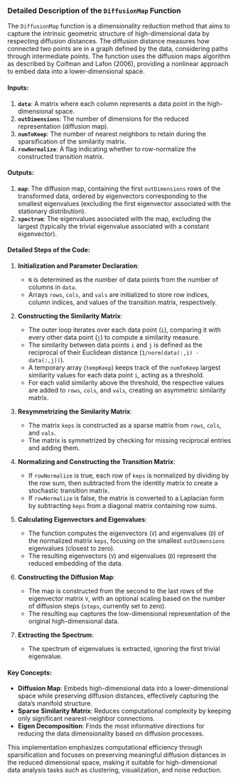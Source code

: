 ### Detailed Description of the `DiffusionMap` Function

The `DiffusionMap` function is a dimensionality reduction method that aims to capture the intrinsic geometric structure of high-dimensional data by respecting diffusion distances. The diffusion distance measures how connected two points are in a graph defined by the data, considering paths through intermediate points. The function uses the diffusion maps algorithm as described by Coifman and Lafon (2006), providing a nonlinear approach to embed data into a lower-dimensional space.

#### Inputs:
1. **`data`**: A matrix where each column represents a data point in the high-dimensional space.
2. **`outDimensions`**: The number of dimensions for the reduced representation (diffusion map).
3. **`numToKeep`**: The number of nearest neighbors to retain during the sparsification of the similarity matrix.
4. **`rowNormalize`**: A flag indicating whether to row-normalize the constructed transition matrix.

#### Outputs:
1. **`map`**: The diffusion map, containing the first `outDimensions` rows of the transformed data, ordered by eigenvectors corresponding to the smallest eigenvalues (excluding the first eigenvector associated with the stationary distribution).
2. **`spectrum`**: The eigenvalues associated with the map, excluding the largest (typically the trivial eigenvalue associated with a constant eigenvector).

#### Detailed Steps of the Code:

1. **Initialization and Parameter Declaration**:
   - `N` is determined as the number of data points from the number of columns in `data`.
   - Arrays `rows`, `cols`, and `vals` are initialized to store row indices, column indices, and values of the transition matrix, respectively.

2. **Constructing the Similarity Matrix**:
   - The outer loop iterates over each data point (`i`), comparing it with every other data point (`j`) to compute a similarity measure. 
   - The similarity between data points `i` and `j` is defined as the reciprocal of their Euclidean distance (`1/norm(data(:,i) - data(:,j))`).
   - A temporary array (`tempKeep`) keeps track of the `numToKeep` largest similarity values for each data point `i`, acting as a threshold.
   - For each valid similarity above the threshold, the respective values are added to `rows`, `cols`, and `vals`, creating an asymmetric similarity matrix.

3. **Resymmetrizing the Similarity Matrix**:
   - The matrix `keps` is constructed as a sparse matrix from `rows`, `cols`, and `vals`.
   - The matrix is symmetrized by checking for missing reciprocal entries and adding them.

4. **Normalizing and Constructing the Transition Matrix**:
   - If `rowNormalize` is true, each row of `keps` is normalized by dividing by the row sum, then subtracted from the identity matrix to create a stochastic transition matrix.
   - If `rowNormalize` is false, the matrix is converted to a Laplacian form by subtracting `keps` from a diagonal matrix containing row sums.

5. **Calculating Eigenvectors and Eigenvalues**:
   - The function computes the eigenvectors (`V`) and eigenvalues (`D`) of the normalized matrix `keps`, focusing on the smallest `outDimensions` eigenvalues (closest to zero).
   - The resulting eigenvectors (`V`) and eigenvalues (`D`) represent the reduced embedding of the data.

6. **Constructing the Diffusion Map**:
   - The map is constructed from the second to the last rows of the eigenvector matrix `V`, with an optional scaling based on the number of diffusion steps (`steps`, currently set to zero).
   - The resulting `map` captures the low-dimensional representation of the original high-dimensional data.

7. **Extracting the Spectrum**:
   - The spectrum of eigenvalues is extracted, ignoring the first trivial eigenvalue.

#### Key Concepts:
- **Diffusion Map**: Embeds high-dimensional data into a lower-dimensional space while preserving diffusion distances, effectively capturing the data’s manifold structure.
- **Sparse Similarity Matrix**: Reduces computational complexity by keeping only significant nearest-neighbor connections.
- **Eigen Decomposition**: Finds the most informative directions for reducing the data dimensionality based on diffusion processes.

This implementation emphasizes computational efficiency through sparsification and focuses on preserving meaningful diffusion distances in the reduced dimensional space, making it suitable for high-dimensional data analysis tasks such as clustering, visualization, and noise reduction.